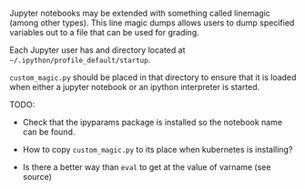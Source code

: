 
Jupyter notebooks may be extended with something called linemagic
(among other types).  This line magic dumps allows users to dump
specified variables out to a file that can be used for grading.

Each Jupyter user has and directory located at
`~/.ipython/profile_default/startup`.

`custom_magic.py` should be placed in that directory to ensure that it
is loaded when either a jupyter notebook or an ipython interpreter is started.

TODO:

- Check that the ipyparams package is installed so the notebook name
  can be found.

- How to copy `custom_magic.py` to its place when kubernetes is
  installing?

- Is there a better way than `eval` to get at the value of varname
  (see source)
  


